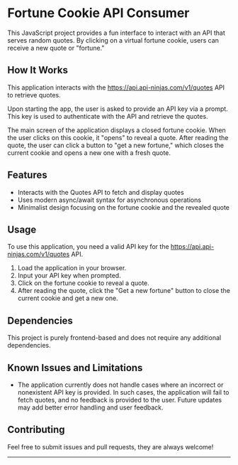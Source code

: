 # Fortune Cookie API Consumer

This JavaScript project provides a fun interface to interact with an API that serves random quotes. By clicking on a virtual fortune cookie, users can receive a new quote or "fortune."

## How It Works

This application interacts with the https://api.api-ninjas.com/v1/quotes API to retrieve quotes.

Upon starting the app, the user is asked to provide an API key via a prompt. This key is used to authenticate with the API and retrieve the quotes.

The main screen of the application displays a closed fortune cookie. When the user clicks on this cookie, it "opens" to reveal a quote. After reading the quote, the user can click a button to "get a new fortune," which closes the current cookie and opens a new one with a fresh quote.

## Features

- Interacts with the Quotes API to fetch and display quotes
- Uses modern async/await syntax for asynchronous operations
- Minimalist design focusing on the fortune cookie and the revealed quote

## Usage

To use this application, you need a valid API key for the https://api.api-ninjas.com/v1/quotes API. 

1. Load the application in your browser. 
2. Input your API key when prompted.
3. Click on the fortune cookie to reveal a quote.
4. After reading the quote, click the "Get a new fortune" button to close the current cookie and get a new one.

## Dependencies

This project is purely frontend-based and does not require any additional dependencies.

## Known Issues and Limitations

- The application currently does not handle cases where an incorrect or nonexistent API key is provided. In such cases, the application will fail to fetch quotes, and no feedback is provided to the user. Future updates may add better error handling and user feedback.

## Contributing

Feel free to submit issues and pull requests, they are always welcome!

---
